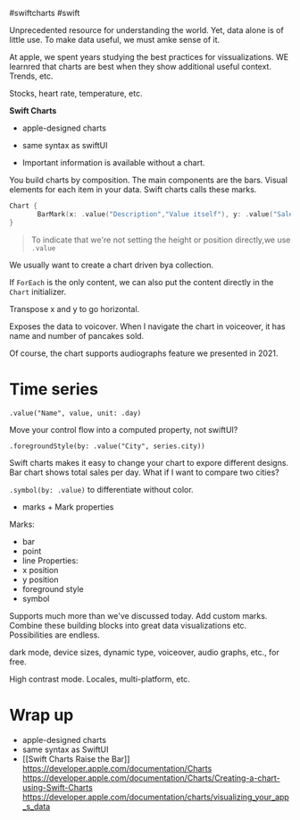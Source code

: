 #swiftcharts #swift 

Unprecedented resource for understanding the world.
Yet, data alone is of little use.  To make data useful, we must amke sense of it.

At apple, we spent years studying the best practices for vissualizations.  WE learnred that charts are best when they show additional useful context.  Trends, etc.

Stocks, heart rate, temperature, etc.  

**Swift Charts**
* apple-designed charts
* same syntax as swiftUI


* Important information is available without a chart.

You build charts by composition.  The main components are the bars.  Visual elements for each item in your data.  Swift charts calls these marks.  

```swift
Chart {
	   BarMark(x: .value("Description","Value itself"), y: .value("Sales",916))
}
```

> To indicate that we're not setting the height or position directly,we use `.value`

We usually want to create a chart driven bya collection.

If `ForEach` is the only content, we can also put the content directly in the `Chart` initializer.


Transpose x and y to go horizontal.

Exposes the data to voicover.  When I navigate the chart in voiceover, it has name and number of pancakes sold.

Of course, the chart supports audiographs feature we presented in 2021.

# Time series
`.value("Name", value, unit: .day)`


Move your control flow into a computed property, not swiftUI?

`.foregroundStyle(by: .value("City", series.city))`

Swift charts makes it easy to change your chart to expore different designs.
Bar chart shows total sales per day.  What if I want to compare two cities?

`.symbol(by: .value)` to differentiate without color.

* marks + Mark properties

Marks:
* bar
* point
* line
Properties:
* x position
* y position
* foreground style
* symbol

Supports much more than we've discussed today.  Add custom marks.  Combine these building blocks into great data visualizations etc.  Possibilities are endless.

dark mode, device sizes, dynamic type, voiceover, audio graphs, etc., for free.

High contrast mode.  Locales, multi-platform, etc.  

# Wrap up
* apple-designed charts
* same syntax as SwiftUI
* [[Swift Charts Raise the Bar]]
https://developer.apple.com/documentation/Charts
https://developer.apple.com/documentation/Charts/Creating-a-chart-using-Swift-Charts
https://developer.apple.com/documentation/charts/visualizing_your_app_s_data
